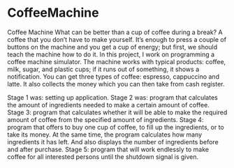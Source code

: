 # CoffeeMachine
Coffee Machine
What can be better than a cup of coffee during a break? A coffee that you don’t have to make yourself. It’s enough to press a couple of buttons on the machine and you get a cup of energy; but first, we should teach the machine how to do it. In this project, I work on programming a coffee machine simulator. The machine works with typical products: coffee, milk, sugar, and plastic cups; if it runs out of something, it shows a notification. You can get three types of coffee: espresso, cappuccino and latte. It also collects the money which you can then take from cash register.

Stage 1 was: setting up application.
Stage 2 was: program that calculates the amount of ingredients needed to make a certain amount of coffee.
Stage 3: program that calculates whether it will be able to make the required amount of coffee from the specified amount of ingredients.
Stage 4: program that offers to buy one cup of coffee, to fill up the ingredients, or to take its money. At the same time, the program calculates how many ingredients it has left. And also displays the number of ingredients before and after purchase.
Stage 5: program that will work endlessly to make coffee for all interested persons until the shutdown signal is given.